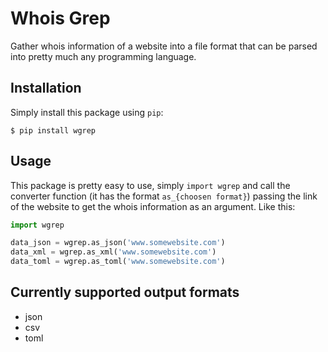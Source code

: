 # Whois Grep

Gather whois information of a website into a file format that
can be parsed into pretty much any programming language.

## Installation

Simply install this package using `pip`:

```
$ pip install wgrep
```

## Usage

This package is pretty easy to use, simply `import wgrep` and call the converter function
(it has the format `as_{choosen format}`) passing the link of the website to get the whois
information as an argument. Like this:

```python
import wgrep

data_json = wgrep.as_json('www.somewebsite.com')
data_xml = wgrep.as_xml('www.somewebsite.com')
data_toml = wgrep.as_toml('www.somewebsite.com')
```

## Currently supported output formats

- json
- csv
- toml

